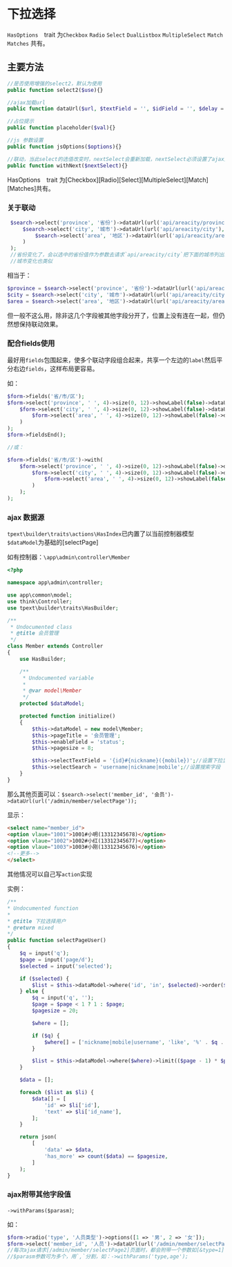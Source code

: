 # 下拉选择

`HasOptions`　trait 为`Checkbox` `Radio` `Select` `DualListbox` `MultipleSelect` `Match` `Matches` 共有。

## 主要方法

```php
//是否使用增强的select2，默认为使用
public function select2($use){}

//ajax加载url
public function dataUrl($url, $textField = '', $idField = '', $delay = 250, $loadmore = true){}

//占位提示
public function placeholder($val){}

//js 参数设置
public function jsOptions($options){}

//联动，当此select的选值改变时，nextSelect会重新加载，nextSelect必须设置了ajax加载url
public function withNext($nextSelect){}
```

HasOptions　trait 为[Checkbox][Radio][Select][MultipleSelect][Match][Matches]共有。

### 关于联动

```php
 $search->select('province', '省份')->dataUrl(url('api/areacity/province'), 'ext_name')->withNext(
     $search->select('city', '城市')->dataUrl(url('api/areacity/city'), 'ext_name')->withNext(
         $search->select('area', '地区')->dataUrl(url('api/areacity/area'), 'ext_name')
     )
 );
 //省份变化了，会以选中的省份值作为参数去请求`api/areacity/city`把下面的城市列出来，
 //城市变化也类似
```

相当于：

```php
$province = $search->select('province', '省份')->dataUrl(url('api/areacity/province'), 'ext_name');
$city = $search->select('city', '城市')->dataUrl(url('api/areacity/city'), 'ext_name')->withPrev($area);
$area = $search->select('area', '地区')->dataUrl(url('api/areacity/area'), 'ext_name')->withPrev($city);
```

但一般不这么用，除非这几个字段被其他字段分开了，位置上没有连在一起，但仍然想保持联动效果。

### 配合fields使用

最好用`fields`包围起来，使多个联动字段组合起来，共享一个左边的`label`然后平分右边`fields`，这样布局更容易。

如：

```php
$form->fields('省/市/区');
$form->select('province', ' ', 4)->size(0, 12)->showLabel(false)->dataUrl(url('api/areacity/province'), 'ext_name')->withNext(
    $form->select('city', ' ', 4)->size(0, 12)->showLabel(false)->dataUrl(url('api/areacity/city'), 'ext_name')->withNext(
        $form->select('area', ' ', 4)->size(0, 12)->showLabel(false)->dataUrl(url('api/areacity/area'), 'ext_name')
    )
);
$form->fieldsEnd();

//或：

$form->fields('省/市/区')->with(
    $form->select('province', ' ', 4)->size(0, 12)->showLabel(false)->dataUrl(url('api/areacity/province'), 'ext_name')->withNext(
        $form->select('city', ' ', 4)->size(0, 12)->showLabel(false)->dataUrl(url('api/areacity/city'), 'ext_name')->withNext(
            $form->select('area', ' ', 4)->size(0, 12)->showLabel(false)->dataUrl(url('api/areacity/area'), 'ext_name')
        )
    );
);
```

### ajax 数据源

`tpext\builder\traits\actions\HasIndex`已内置了以当前控制器模型`$dataModel`为基础的[selectPage]

如有控制器：`\app\admin\controller\Member`

```php
<?php

namespace app\admin\controller;

use app\common\model;
use think\Controller;
use tpext\builder\traits\HasBuilder;

/**
 * Undocumented class
 * @title 会员管理
 */
class Member extends Controller
{
    use HasBuilder;

    /**
     * Undocumented variable
     *
     * @var model\Member
     */
    protected $dataModel;

    protected function initialize()
    {
        $this->dataModel = new model\Member;
        $this->pageTitle = '会员管理';
        $this->enableField = 'status';
        $this->pagesize = 8;

        $this->selectTextField = '{id}#{nickname}({mobile})';//设置下拉显示格式
        $this->selectSearch = 'username|nickname|mobile';//设置搜索字段
    }
}
```

那么其他页面可以：`$search->select('member_id', '会员')->dataUrl(url('/admin/member/selectPage'));`

显示：

```html
<select name="member_id">
<option vlaue="1001">1001#小明(13312345678)</option>
<option vlaue="1002">1002#小红(13312345677)</option>
<option vlaue="1003">1003#小刚(13312345676)</option>
<!--更多-->
</select>
```

其他情况可以自己写`action`实现

实例：

```php
/**
* Undocumented function
*
* @title 下拉选择用户
* @return mixed
*/
public function selectPageUser()
{
    $q = input('q');
    $page = input('page/d');
    $selected = input('selected');

    if ($selected) {
        $list = $this->dataModel->where('id', 'in', $selected)->order($sortOrder)->select();
    } else {
        $q = input('q', '');
        $page = $page < 1 ? 1 : $page;
        $pagesize = 20;

        $where = [];

        if ($q) {
            $where[] = ['nickname|mobile|username', 'like', '%' . $q . '%'];
        }

        $list = $this->dataModel->where($where)->limit(($page - 1) * $pagesize, $pagesize)->select();
    }

    $data = [];

    foreach ($list as $li) {
        $data[] = [
            'id' => $li['id'],
            'text' => $li['id_name'],
        ];
    }

    return json(
        [
            'data' => $data,
            'has_more' => count($data) == $pagesize,
        ]
    );
}
```

### ajax附带其他字段值

`->withParams($parasm)`;

如：

```php
$form->radio('type', '人员类型')->options([1 => '男', 2 => '女']);
$form->select('member_id', '人员')->dataUrl(url('/admin/member/selectPage2'))->withParams('type');
//每次ajax请求[/admin/member/selectPage2]页面时，都会附带一个参数如[&type=1]，在selectPage2方法中就可以根据此参数，只返回男性或女性的姓名。
//$parasm参数可为多个，用`,`分割，如：->withParams('type,age');
```
